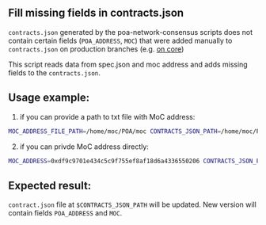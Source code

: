 ## Fill missing fields in contracts.json

`contracts.json` generated by the poa-network-consensus scripts does not contain certain fields (`POA_ADDRESS`, `MOC`) that were added manually to `contracts.json` on production branches (e.g. [on core](https://github.com/poanetwork/poa-chain-spec/blob/core/contracts.json))

This script reads data from spec.json and moc address and adds missing fields to the `contracts.json`.

## Usage example:

1. if you can provide a path to txt file with MoC address:
```bash
MOC_ADDRESS_FILE_PATH=/home/moc/POA/moc CONTRACTS_JSON_PATH=/home/moc/POA/contracts.json SPEC_JSON_PATH=/home/moc/spec.json node script.js
```

2. if you can privde MoC address directly:
```bash
MOC_ADDRESS=0xdf9c9701e434c5c9f755ef8af18d6a4336550206 CONTRACTS_JSON_PATH=/home/moc/POA/contracts.json SPEC_JSON_PATH=/home/moc/spec.json node script.js

```

## Expected result:

`contract.json` file at `$CONTRACTS_JSON_PATH` will be updated. New version will contain fields `POA_ADDRESS` and `MOC`.
